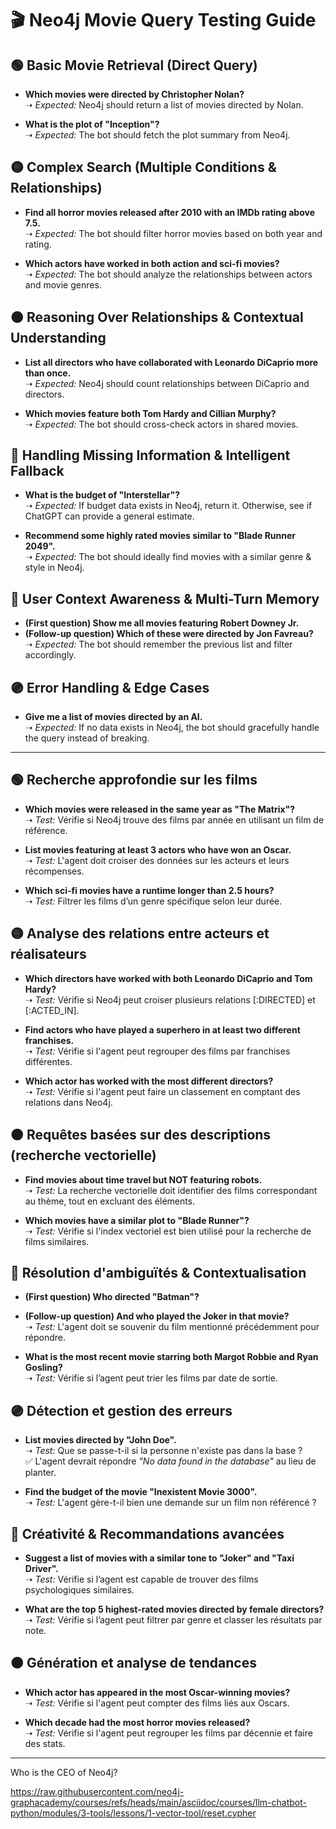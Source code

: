 # 🎬 Neo4j Movie Query Testing Guide

## 🟢 Basic Movie Retrieval (Direct Query)
- **Which movies were directed by Christopher Nolan?**  
  ➝ *Expected:* Neo4j should return a list of movies directed by Nolan.

- **What is the plot of "Inception"?**  
  ➝ *Expected:* The bot should fetch the plot summary from Neo4j.

## 🟡 Complex Search (Multiple Conditions & Relationships)
- **Find all horror movies released after 2010 with an IMDb rating above 7.5.**  
  ➝ *Expected:* The bot should filter horror movies based on both year and rating.

- **Which actors have worked in both action and sci-fi movies?**  
  ➝ *Expected:* The bot should analyze the relationships between actors and movie genres.

## 🟠 Reasoning Over Relationships & Contextual Understanding
- **List all directors who have collaborated with Leonardo DiCaprio more than once.**  
  ➝ *Expected:* Neo4j should count relationships between DiCaprio and directors.

- **Which movies feature both Tom Hardy and Cillian Murphy?**  
  ➝ *Expected:* The bot should cross-check actors in shared movies.

## 🔴 Handling Missing Information & Intelligent Fallback
- **What is the budget of "Interstellar"?**  
  ➝ *Expected:* If budget data exists in Neo4j, return it. Otherwise, see if ChatGPT can provide a general estimate.

- **Recommend some highly rated movies similar to "Blade Runner 2049".**  
  ➝ *Expected:* The bot should ideally find movies with a similar genre & style in Neo4j.

## 🔵 User Context Awareness & Multi-Turn Memory
- **(First question) Show me all movies featuring Robert Downey Jr.**  
- **(Follow-up question) Which of these were directed by Jon Favreau?**  
  ➝ *Expected:* The bot should remember the previous list and filter accordingly.

## 🟣 Error Handling & Edge Cases
- **Give me a list of movies directed by an AI.**  
  ➝ *Expected:* If no data exists in Neo4j, the bot should gracefully handle the query instead of breaking.

---

## 🟢 Recherche approfondie sur les films
- **Which movies were released in the same year as "The Matrix"?**  
  ➝ *Test:* Vérifie si Neo4j trouve des films par année en utilisant un film de référence.

- **List movies featuring at least 3 actors who have won an Oscar.**  
  ➝ *Test:* L'agent doit croiser des données sur les acteurs et leurs récompenses.

- **Which sci-fi movies have a runtime longer than 2.5 hours?**  
  ➝ *Test:* Filtrer les films d’un genre spécifique selon leur durée.

## 🟡 Analyse des relations entre acteurs et réalisateurs
- **Which directors have worked with both Leonardo DiCaprio and Tom Hardy?**  
  ➝ *Test:* Vérifie si Neo4j peut croiser plusieurs relations [:DIRECTED] et [:ACTED_IN].

- **Find actors who have played a superhero in at least two different franchises.**  
  ➝ *Test:* Vérifie si l'agent peut regrouper des films par franchises différentes.

- **Which actor has worked with the most different directors?**  
  ➝ *Test:* Vérifie si l'agent peut faire un classement en comptant des relations dans Neo4j.

## 🟠 Requêtes basées sur des descriptions (recherche vectorielle)
- **Find movies about time travel but NOT featuring robots.**  
  ➝ *Test:* La recherche vectorielle doit identifier des films correspondant au thème, tout en excluant des éléments.

- **Which movies have a similar plot to "Blade Runner"?**  
  ➝ *Test:* Vérifie si l'index vectoriel est bien utilisé pour la recherche de films similaires.

## 🔴 Résolution d'ambiguïtés & Contextualisation
- **(First question) Who directed "Batman"?**  
- **(Follow-up question) And who played the Joker in that movie?**  
  ➝ *Test:* L'agent doit se souvenir du film mentionné précédemment pour répondre.

- **What is the most recent movie starring both Margot Robbie and Ryan Gosling?**  
  ➝ *Test:* Vérifie si l’agent peut trier les films par date de sortie.

## 🟣 Détection et gestion des erreurs
- **List movies directed by "John Doe".**  
  ➝ *Test:* Que se passe-t-il si la personne n'existe pas dans la base ?  
  ✅ L'agent devrait répondre *"No data found in the database"* au lieu de planter.

- **Find the budget of the movie "Inexistent Movie 3000".**  
  ➝ *Test:* L'agent gère-t-il bien une demande sur un film non référencé ?

## 🔵 Créativité & Recommandations avancées
- **Suggest a list of movies with a similar tone to "Joker" and "Taxi Driver".**  
  ➝ *Test:* Vérifie si l’agent est capable de trouver des films psychologiques similaires.

- **What are the top 5 highest-rated movies directed by female directors?**  
  ➝ *Test:* Vérifie si l’agent peut filtrer par genre et classer les résultats par note.

## 🟤 Génération et analyse de tendances
- **Which actor has appeared in the most Oscar-winning movies?**  
  ➝ *Test:* Vérifie si l'agent peut compter des films liés aux Oscars.

- **Which decade had the most horror movies released?**  
  ➝ *Test:* Vérifie si l'agent peut regrouper les films par décennie et faire des stats.

---

Who is the CEO of Neo4j?

https://raw.githubusercontent.com/neo4j-graphacademy/courses/refs/heads/main/asciidoc/courses/llm-chatbot-python/modules/3-tools/lessons/1-vector-tool/reset.cypher
